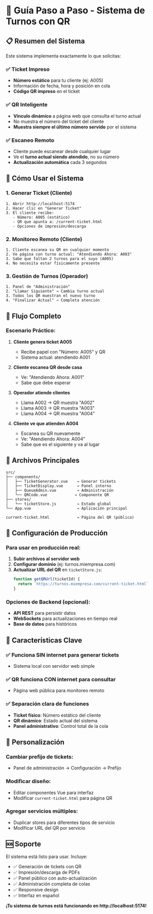 # 🎫 Guía Paso a Paso - Sistema de Turnos con QR

## 📋 Resumen del Sistema

Este sistema implementa exactamente lo que solicitas:

### ✅ Ticket Impreso
- **Número estático** para tu cliente (ej: A005)
- Información de fecha, hora y posición en cola
- **Código QR impreso** en el ticket

### ✅ QR Inteligente
- **Vínculo dinámico** a página web que consulta el turno actual
- No muestra el número del ticket del cliente
- **Muestra siempre el último número servido** por el sistema

### ✅ Escaneo Remoto
- Cliente puede escanear desde cualquier lugar
- Ve el **turno actual siendo atendido**, no su número
- **Actualización automática** cada 3 segundos

## 🚀 Cómo Usar el Sistema

### 1. Generar Ticket (Cliente)
```
1. Abrir http://localhost:5174
2. Hacer clic en "Generar Ticket"
3. El cliente recibe:
   - Número: A005 (estático)
   - QR que apunta a: /current-ticket.html
   - Opciones de impresión/descarga
```

### 2. Monitoreo Remoto (Cliente)
```
1. Cliente escanea su QR en cualquier momento
2. Ve página con turno actual: "Atendiendo Ahora: A003"
3. Sabe que faltan 2 turnos para el suyo (A005)
4. No necesita estar físicamente presente
```

### 3. Gestión de Turnos (Operador)
```
1. Panel de "Administración"
2. "Llamar Siguiente" → Cambia turno actual
3. Todos los QR muestran el nuevo turno
4. "Finalizar Actual" → Completa atención
```

## 🔄 Flujo Completo

### Escenario Práctico:

1. **Cliente genera ticket A005**
   - Recibe papel con "Número: A005" y QR
   - Sistema actual: atendiendo A001

2. **Cliente escanea QR desde casa**
   - Ve: "Atendiendo Ahora: A001"
   - Sabe que debe esperar

3. **Operador atiende clientes**
   - Llama A002 → QR muestra "A002"
   - Llama A003 → QR muestra "A003"
   - Llama A004 → QR muestra "A004"

4. **Cliente ve que atienden A004**
   - Escanea su QR nuevamente
   - Ve: "Atendiendo Ahora: A004"
   - Sabe que es el siguiente y va al lugar

## 📁 Archivos Principales

```
src/
├── components/
│   ├── TicketGenerator.vue    → Generar tickets
│   ├── TicketDisplay.vue      → Panel interno
│   ├── QueueAdmin.vue         → Administración
│   └── QRCode.vue            → Componente QR
├── stores/
│   └── ticketStore.js         → Estado global
└── App.vue                    → Aplicación principal

current-ticket.html            → Página del QR (pública)
```

## 🔧 Configuración de Producción

### Para usar en producción real:

1. **Subir archivos al servidor web**
2. **Configurar dominio** (ej: turnos.miempresa.com)
3. **Actualizar URL del QR** en `ticketStore.js`:
   ```javascript
   function getQRUrl(ticketId) {
     return `https://turnos.miempresa.com/current-ticket.html`
   }
   ```

### Opciones de Backend (opcional):
- **API REST** para persistir datos
- **WebSockets** para actualizaciones en tiempo real
- **Base de datos** para históricos

## 🎯 Características Clave

### ✅ Funciona SIN internet para generar tickets
- Sistema local con servidor web simple

### ✅ QR funciona CON internet para consultar
- Página web pública para monitoreo remoto

### ✅ Separación clara de funciones
- **Ticket físico**: Número estático del cliente
- **QR dinámico**: Estado actual del sistema
- **Panel administrativo**: Control total de la cola

## 🎨 Personalización

### Cambiar prefijo de tickets:
- Panel de administración → Configuración → Prefijo

### Modificar diseño:
- Editar componentes Vue para interfaz
- Modificar `current-ticket.html` para página QR

### Agregar servicios múltiples:
- Duplicar stores para diferentes tipos de servicio
- Modificar URL del QR por servicio

## 🆘 Soporte

El sistema está listo para usar. Incluye:
- ✅ Generación de tickets con QR
- ✅ Impresión/descarga de PDFs
- ✅ Panel público con auto-actualización
- ✅ Administración completa de colas
- ✅ Responsive design
- ✅ Interfaz en español

**¡Tu sistema de turnos está funcionando en http://localhost:5174!**
